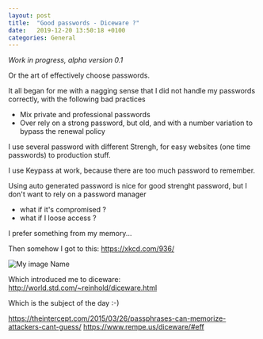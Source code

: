 ```yaml
---
layout: post
title:  "Good passwords - Diceware ?"
date:   2019-12-20 13:50:18 +0100
categories: General
---
```


_Work in progress, alpha version 0.1_

Or the art of effectively choose passwords. 

It all began for me with a nagging sense that I did not handle my passwords correctly, with the following bad practices
* Mix private and professional passwords 
* Over rely on a strong password, but old, and with a number variation to bypass the renewal policy

I use several password with different Strengh, for easy websites (one time passwords) to production stuff.

I use Keypass at work, because there are too much password to remember. 

Using auto generated password is nice for good strenght password, but I don't want to rely on a password manager
* what if it's compromised ?
* what if I loose access ?

I prefer something from my memory...

Then somehow I got to this: https://xkcd.com/936/

![My image Name](https://imgs.xkcd.com/comics/password_strength.png)

Which introduced me to diceware: http://world.std.com/~reinhold/diceware.html

Which is the subject of the day :-)

https://theintercept.com/2015/03/26/passphrases-can-memorize-attackers-cant-guess/
https://www.rempe.us/diceware/#eff


